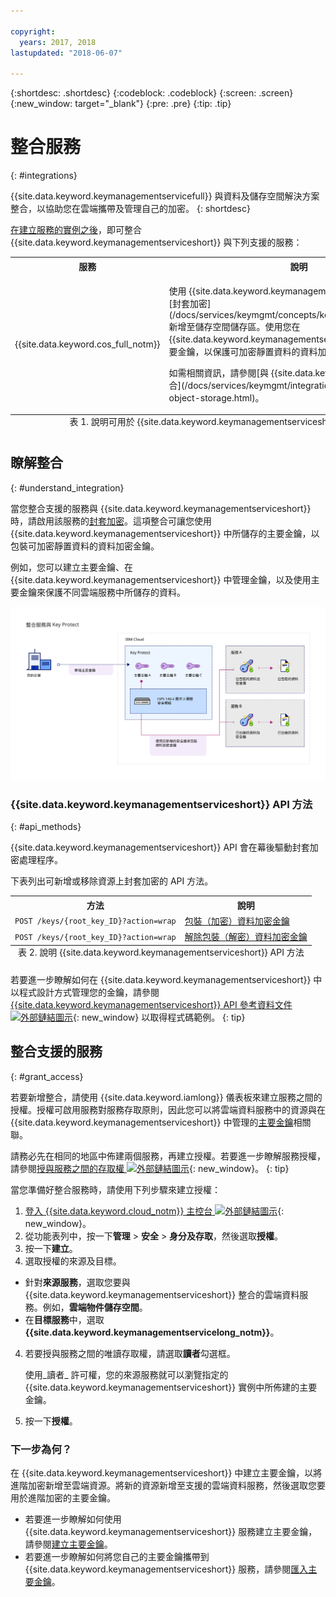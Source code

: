 ```yaml
---

copyright:
  years: 2017, 2018
lastupdated: "2018-06-07"

---
```


{:shortdesc: .shortdesc}
{:codeblock: .codeblock}
{:screen: .screen}
{:new_window: target="_blank"}
{:pre: .pre}
{:tip: .tip}

# 整合服務
{: #integrations}

{{site.data.keyword.keymanagementservicefull}} 與資料及儲存空間解決方案整合，以協助您在雲端攜帶及管理自己的加密。
{: shortdesc}

[在建立服務的實例之後](/docs/services/keymgmt/keyprotect_provision.html)，即可整合 {{site.data.keyword.keymanagementserviceshort}} 與下列支援的服務：

<table>
    <tr>
        <th>服務</th>
        <th>說明</th>
    </tr>
    <tr>
        <td>
          <p>{{site.data.keyword.cos_full_notm}}</p>
        </td>
        <td>
          <p>使用 {{site.data.keyword.keymanagementserviceshort}}，以將[封套加密](/docs/services/keymgmt/concepts/keyprotect_envelope.html)新增至儲存空間儲存區。使用您在 {{site.data.keyword.keymanagementserviceshort}} 中管理的主要金鑰，以保護可加密靜置資料的資料加密金鑰。</p>
          <p>如需相關資訊，請參閱[與 {{site.data.keyword.cos_full_notm}} 整合](/docs/services/keymgmt/integrations/keyprotect_cloud-object-storage.html)。</p>
        </td>
    </tr>
   <caption style="caption-side:bottom;">表 1. 說明可用於 {{site.data.keyword.keymanagementserviceshort}} 的整合</caption>
</table>

## 瞭解整合 
{: #understand_integration}

當您整合支援的服務與 {{site.data.keyword.keymanagementserviceshort}} 時，請啟用該服務的[封套加密](/docs/services/keymgmt/concepts/keyprotect_envelope.html)。這項整合可讓您使用 {{site.data.keyword.keymanagementserviceshort}} 中所儲存的主要金鑰，以包裝可加密靜置資料的資料加密金鑰。 

例如，您可以建立主要金鑰、在 {{site.data.keyword.keymanagementserviceshort}} 中管理金鑰，以及使用主要金鑰來保護不同雲端服務中所儲存的資料。

![圖表顯示 {{site.data.keyword.keymanagementserviceshort}} 整合的環境定義視圖。](../images/kp-integrations_min.svg)

### {{site.data.keyword.keymanagementserviceshort}} API 方法
{: #api_methods}

{{site.data.keyword.keymanagementserviceshort}} API 會在幕後驅動封套加密處理程序。  

下表列出可新增或移除資源上封套加密的 API 方法。

<table>
  <tr>
    <th>方法</th>
    <th>說明</th>
  </tr>
  <tr>
    <td><code>POST /keys/{root_key_ID}?action=wrap</code></td>
    <td><a href="/docs/services/keymgmt/keyprotect_wrap_keys.html">包裝（加密）資料加密金鑰</a></td>
  </tr>
  <tr>
    <td><code>POST /keys/{root_key_ID}?action=wrap</code></td>
    <td><a href="/docs/services/keymgmt/keyprotect_unwrap_keys.html">解除包裝（解密）資料加密金鑰</a></td>
  </tr>
  <caption style="caption-side:bottom;">表 2. 說明 {{site.data.keyword.keymanagementserviceshort}} API 方法</caption>
</table>

若要進一步瞭解如何在 {{site.data.keyword.keymanagementserviceshort}} 中以程式設計方式管理您的金鑰，請參閱 [{{site.data.keyword.keymanagementserviceshort}} API 參考資料文件 ![外部鏈結圖示](../../../icons/launch-glyph.svg "外部鏈結圖示")](https://console.bluemix.net/apidocs/639){: new_window} 以取得程式碼範例。
{: tip}

## 整合支援的服務
{: #grant_access}

若要新增整合，請使用 {{site.data.keyword.iamlong}} 儀表板來建立服務之間的授權。授權可啟用服務對服務存取原則，因此您可以將雲端資料服務中的資源與在 {{site.data.keyword.keymanagementserviceshort}} 中管理的[主要金鑰](/docs/services/keymgmt/concepts/keyprotect_envelope.html#key_types)相關聯。

請務必先在相同的地區中佈建兩個服務，再建立授權。若要進一步瞭解服務授權，請參閱[授與服務之間的存取權 ![外部鏈結圖示](../../../icons/launch-glyph.svg "外部鏈結圖示")](/docs/iam/authorizations.html){: new_window}。
{: tip}

當您準備好整合服務時，請使用下列步驟來建立授權：

1. [登入 {{site.data.keyword.cloud_notm}} 主控台 ![外部鏈結圖示](../../../icons/launch-glyph.svg "外部鏈結圖示")](https://console.bluemix.net/){: new_window}。
2. 從功能表列中，按一下**管理** &gt; **安全** &gt; **身分及存取**，然後選取**授權**。 
3. 按一下**建立**。
4. 選取授權的來源及目標。
 
  - 針對**來源服務**，選取您要與 {{site.data.keyword.keymanagementserviceshort}} 整合的雲端資料服務。例如，**雲端物件儲存空間**。
  - 在**目標服務**中，選取 **{{site.data.keyword.keymanagementservicelong_notm}}**。 
4. 若要授與服務之間的唯讀存取權，請選取**讀者**勾選框。

    使用_讀者_ 許可權，您的來源服務就可以瀏覽指定的 {{site.data.keyword.keymanagementserviceshort}} 實例中所佈建的主要金鑰。
5. 按一下**授權**。

### 下一步為何？

在 {{site.data.keyword.keymanagementserviceshort}} 中建立主要金鑰，以將進階加密新增至雲端資源。將新的資源新增至支援的雲端資料服務，然後選取您要用於進階加密的主要金鑰。

- 若要進一步瞭解如何使用 {{site.data.keyword.keymanagementserviceshort}} 服務建立主要金鑰，請參閱[建立主要金鑰](/docs/services/keymgmt/keyprotect_create_root.html)。
- 若要進一步瞭解如何將您自己的主要金鑰攜帶到 {{site.data.keyword.keymanagementserviceshort}} 服務，請參閱[匯入主要金鑰](/docs/services/keymgmt/keyprotect_import_root.html)。


